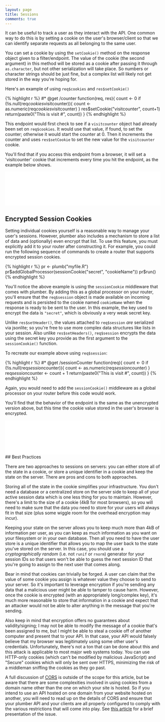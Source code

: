```yaml
---
layout: page
title: Sessions 
comments: true
---
```


<div class="row"><div class="col-sm-8" markdown="1">

It can be useful to track a user as they interact with the API. One common way to do this is by setting a cookie on the user's browser/client so that we can identify separate requests as all belonging to the same user. 

You can set a cookie by using the `setCookie()` method on the response object given to a filter/endpoint. The value of the cookie (the second argument) in this method will be stored as a cookie after passing it through `as.character`, but not other serialization will take place. So numbers or character strings should be just fine, but a complex list will likely not get stored in the way you're hoping for.

Here's an example of using `req$cookies` and `res$setCookie()`

{% highlight r %}
#* @get /counter
function(req, res){
  count <- 0
  if (!is.null(req$cookies$visitcounter)){
    count <- as.numeric(req$cookies$visitcounter)
  }
  res$setCookie("visitcounter", count+1)
  return(paste0("This is visit #", count))
}
{% endhighlight %}

This endpoint would first check to see if a `visitcounter` object had already been set on `req$cookies`. It would use that value, if found, to set the counter; otherwise it would start the counter at 0. Then it increments the counter and uses `res$setCookie` to set the new value for the `visitcounter` cookie.

You'll find that if you access this endpoint from a browser, it will set a 'visitcounter' cookie that increments every time you hit the endpoint, as the example below shows.
</div></div>

<div class="row">
<iframe src="{{ site.plumber_url }}/sessions/public/iframe.html" width="100%" height="110px" frameBorder="0"></iframe>
</div>

<div class="row"><div class="col-sm-8" markdown="1">

## Encrypted Session Cookies

Setting individual cookies yourself is a reasonable way to manage your user's sessions. However, plumber also includes a mechanism to store a list of data and (optionally) even encrypt that list. To use this feature, you must explicitly add it to your router after constructing it. For example, you could run the following sequence of commands to create a router that supports encrypted session cookies.

{% highlight r %}
pr <- plumb("myfile.R")
pr$addGlobalProcessor(sessionCookie("secret", "cookieName"))
pr$run()
{% endhighlight %}

You'll notice the above example is using the `sessionCookie` middleware that comes with plumber. By adding this as a global processor on your router, you'll ensure that the `req$session` object is made available on incoming requests and is persisted to the cookie named `cookieName` when the response is ready to be sent to the user. In this example, the key used to encrypt the data is `"secret"`, which is obviously a very weak secret key.

Unlike `res$setHeader()`, the values attached to `req$session` *are* serialized via jsonlite; so you're free to use more complex data structures like lists in your session. Also unlike `res$setHeaders()`, `req$session` encrypts the data using the secret key you provide as the first argument to the `sessionCookie()` function.

To recreate our example above using `req$session`:

{% highlight r %}
#* @get /sessionCounter
function(req){
  count <- 0
  if (!is.null(req$session$counter)){
    count <- as.numeric(req$session$counter)
  }
  req$session$counter <- count + 1
  return(paste0("This is visit #", count))
}
{% endhighlight %}

Again, you would need to add the `sessionCookie()` middleware as a global processor on your router before this code would work.


You'll find that the behavior of the endpoint is the same as the unencrypted version above, but this time the cookie value stored in the user's browser is encrypted.

</div>

<div class="row">
<iframe src="{{ site.plumber_url }}/sessions/public/iframe-secure.html" width="100%" height="110px" frameBorder="0"></iframe>
</div>

<div class="row"><div class="col-sm-8" markdown="1">
## Best Practices

There are two approaches to sessions on servers: you can either store all of the state in a cookie, or store a unique identifier in a cookie and keep the state on the server. There are pros and cons to both approaches. 

Storing all of the state in the cookie simplifies your infrastructure. You don't need a database or a centralized store on the server side to keep all of your active session data which is one less thing for you to maintain. However, there's a limit to the size of a cookie (4kB for most browsers), so you will need to make sure that the data you need to store for your users will always fit in that size (plus some wiggle room for the overhead encryption may incur). 

Keeping your state on the server allows you to keep much more than 4kB of information per user, as you can keep as much information as you want on your filesystem or in your own database. Then all you need to have the user store is a unique identifier that allows you to map the user back to the state you've stored on the server. In this case, you should use a *cryptographically random* (i.e. not `runif` or `rnorm`) generator for your session IDs so that users won't be able to guess the next session ID that you're going to assign to the next user that comes along.

Bear in mind that cookies can trivially be forged. A user can claim that the value of some cookie you assign is whatever value they choose to send to your server. So it's important to leverage encryption if you're sending any data that a malicious user might be able to tamper to cause harm. However, once the cookie is encrypted (with an appropriately long/complex key), it's much more reasonable to store that information in a cookie and expect that an attacker would not be able to alter anything in the message that you're sending.

Also keep in mind that encryption offers no guarantees about validity/signing; I may not be able to modify the message of a cookie that's been assigned to me, but I might be able to steal a cookie off of another computer and present that to your API. In that case, your API would falsely believe that my browser was legitimately using some other user's credentials. Unfortunately, there's not a ton that can be done about this and this attack is applicable to most major web systems today. You can use HTTP-only cookies (which can't be modified by malicious JavaScript) and "Secure" cookies which will only be sent over HTTPS, minimizing the risk of a middleman sniffing the cookies as they go past.

A full discussion of [CORS](https://developer.mozilla.org/en-US/docs/Web/HTTP/Access_control_CORS) is outside of the scope for this article, but be aware that there are some complexities involved in using cookies from a domain name other than the one on which your site is hosted. So if you intend to use an API hosted on one domain from your website hosted on another, you will need to read up on the details of CORS and ensure that your plumber API and your clients are all properly configured to comply with the various restrictions that will come into play. See [this article](https://quickleft.com/blog/cookies-with-my-cors/) for a brief presentation of the issue.
</div>
